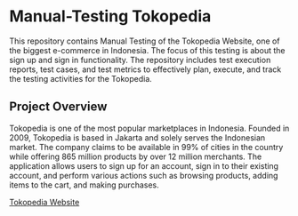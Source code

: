 # Manual-Testing Tokopedia
This repository contains Manual Testing of the Tokopedia Website, one of the biggest e-commerce in Indonesia. The focus of this testing is about the sign up and sign in functionality. The repository includes test execution reports, test cases, and test metrics to effectively plan, execute, and track the testing activities for the Tokopedia.

## Project Overview
Tokopedia is one of the most popular marketplaces in Indonesia. Founded in 2009, Tokopedia is based in Jakarta and solely serves the Indonesian market. The company claims to be available in 99% of cities in the country while offering 865 million products by over 12 million merchants. The application allows users to sign up for an account, sign in to their existing account, and perform various actions such as browsing products, adding items to the cart, and making purchases.

[Tokopedia Website](https://www.tokopedia.com/)


